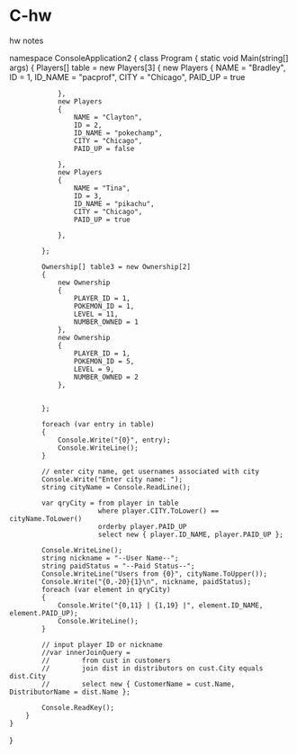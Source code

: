 # C-hw
hw notes



namespace ConsoleApplication2
{
    class Program
    {
        static void Main(string[] args)
        {
            Players[] table = new Players[3]
            {
                new Players
                {
                    NAME = "Bradley",
                    ID = 1,
                    ID_NAME = "pacprof",
                    CITY = "Chicago",
                    PAID_UP = true

                },
                new Players
                {
                    NAME = "Clayton",
                    ID = 2,
                    ID_NAME = "pokechamp",
                    CITY = "Chicago",
                    PAID_UP = false

                },
                new Players
                {
                    NAME = "Tina",
                    ID = 3,
                    ID_NAME = "pikachu",
                    CITY = "Chicago",
                    PAID_UP = true

                },

            };

            Ownership[] table3 = new Ownership[2]
            {
                new Ownership
                {
                    PLAYER_ID = 1,
                    POKEMON_ID = 1,
                    LEVEL = 11,
                    NUMBER_OWNED = 1
                },
                new Ownership
                {
                    PLAYER_ID = 1,
                    POKEMON_ID = 5,
                    LEVEL = 9,
                    NUMBER_OWNED = 2
                },


            };

            foreach (var entry in table)
            {
                Console.Write("{0}", entry);
                Console.WriteLine();
            }

            // enter city name, get usernames associated with city
            Console.Write("Enter city name: ");
            string cityName = Console.ReadLine();

            var qryCity = from player in table
                          where player.CITY.ToLower() == cityName.ToLower()
                          orderby player.PAID_UP 
                          select new { player.ID_NAME, player.PAID_UP };

            Console.WriteLine();
            string nickname = "--User Name--";
            string paidStatus = "--Paid Status--";
            Console.WriteLine("Users from {0}", cityName.ToUpper());
            Console.Write("{0,-20}{1}\n", nickname, paidStatus);
            foreach (var element in qryCity)
            {
                Console.Write("{0,11} | {1,19} |", element.ID_NAME, element.PAID_UP);
                Console.WriteLine();
            }

            // input player ID or nickname
            //var innerJoinQuery =
            //        from cust in customers
            //        join dist in distributors on cust.City equals dist.City
            //        select new { CustomerName = cust.Name, DistributorName = dist.Name };

            Console.ReadKey();
        }
    }
}


